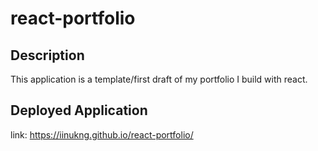 # react-portfolio

## Description 
This application is a template/first draft of my portfolio I build with react.

## Deployed Application

link: https://iinukng.github.io/react-portfolio/

